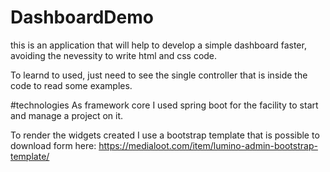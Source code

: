 ﻿# DashboardDemo
this is an application that will help to develop a simple dashboard faster, avoiding the nevessity to write html and css code.

To learnd to used, just need to see the single controller that is inside the code to read some examples.

#technologies 
As framework core I used spring boot for the facility to start and manage a project on it.

To render the widgets created I use a bootstrap template that is possible to download form here:
https://medialoot.com/item/lumino-admin-bootstrap-template/